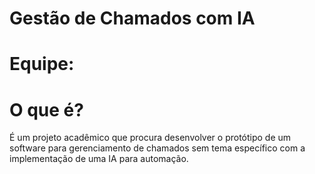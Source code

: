 # Gestão de Chamados com IA
# Equipe:
# O que é?
É um projeto acadêmico que procura desenvolver o protótipo de um software para gerenciamento de chamados sem tema específico com a implementação de uma IA para automação.
